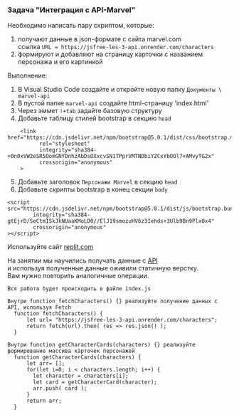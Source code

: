 ### Задача "Интеграция с API-Marvel"

Необходимо написать пару скриптом, которые:
1. получают данные в json-формате с сайта marvel.com  
ссылка `URL = https://jsfree-les-3-api.onrender.com/characters`
2. формируют и добавляют на страницу карточки с названием персонажа и его картинкой

Выполнение:
1. В Visual Studio Code создайте и откройте новую папку `Документы \ marvel-api`
2. В пустой папке `marvel-api` создайте html-страницу 'index.html'
3. Через эммет `!+tab` задайте базовую структуру
4. Добавьте тaблицу стилей bootstrap в секцию `head`
```
    <link href="https://cdn.jsdelivr.net/npm/bootstrap@5.0.1/dist/css/bootstrap.min.css"
          rel="stylesheet"
          integrity="sha384-+0n0xVW2eSR5OomGNYDnhzAbDsOXxcvSN1TPprVMTNDbiYZCxYbOOl7+AMvyTG2x"
          crossorigin="anonymous"
    >
```
5. Добавьте заголовок `Персонажи Marvel` в секцию `head`
6. Добавьте скрипты bootstrap в конец секции `body`
```
<script src="https://cdn.jsdelivr.net/npm/bootstrap@5.0.1/dist/js/bootstrap.bundle.min.js"
        integrity="sha384-gtEjrD/SeCtmISkJkNUaaKMoLD0//ElJ19smozuHV6z3Iehds+3Ulb9Bn9Plx0x4"
        crossorigin="anonymous"
></script>
```








Используйте сайт [replit.com](https://replit.com/@vmilevskiy/jsfree-les-3-start-template#index.html)

На занятии мы научились получать данные с [API](https://jsfree-les-3-api.onrender.com/characters)  
и используя полученные данные оживили статичную верстку.  
Вам нужно повторить аналогичные операции.

```
Вся работа будет происходить в файле index.js

Внутри function fetchCharacters() {} реализуйте получение данных с API, используя Fetch
  function fetchCharacters() {
      let url= "https://jsfree-les-3-api.onrender.com/characters";
      return fetch(url).then( res => res.json() );
  }

Внутри function getCharacterCards(characters) {} реализуйте формирование массива карточек персонажей
  function getCharacterCards(characters) {
      let arr= [];
      for(let i=0; i < characters.length; i++) {
        let character = characters[i];
        let card = getCharacterCard(character);
        arr.push( card );
      }
      return arr;
  }
```
